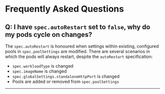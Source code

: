 # Frequently Asked Questions

## **Q: I have `spec.autoRestart` set to `false`, why do my pods cycle on changes?**
The `spec.autoRestart` is honoured when settings within existing, configured pools in `spec.poolSettings` are modified.
There are several scenarios in which the pods will always restart, despite the `autoRestart` specification:

  * `spec.workloadType` is changed
  * `spec.imageName` is changed
  * `spec.globalSettings.standaloneHttpPort` is changed
  * Pools are added or removed from `spec.poolSettings`

---

